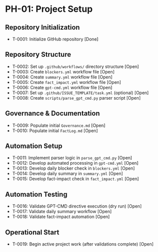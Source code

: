 # PH-01: Project Setup

## Repository Initialization
- T-0001: Initialize GitHub repository [Done]

## Repository Structure
- T-0002: Set up `.github/workflows/` directory structure [Open]
- T-0003: Create `blockers.yml` workflow file [Open]
- T-0004: Create `summary.yml` workflow file [Open]
- T-0005: Create `fact_impact.yml` workflow file [Open]
- T-0006: Create `gpt-cmd.yml` workflow file [Open]
- T-0007: Set up `.github/ISSUE_TEMPLATE/task.yml` (optional) [Open]
- T-0008: Create `scripts/parse_gpt_cmd.py` parser script [Open]

## Governance & Documentation
- T-0009: Populate initial `Governance.md` [Open]
- T-0010: Populate initial `FactLog.md` [Open]

## Automation Setup
- T-0011: Implement parser logic in `parse_gpt_cmd.py` [Open]
- T-0012: Develop automated processing in `gpt-cmd.yml` [Open]
- T-0013: Develop daily blocker check in `blockers.yml` [Open]
- T-0014: Develop daily summary in `summary.yml` [Open]
- T-0015: Develop fact-impact check in `fact_impact.yml` [Open]

## Automation Testing
- T-0016: Validate GPT-CMD directive execution (dry run) [Open]
- T-0017: Validate daily summary workflow [Open]
- T-0018: Validate fact-impact automation [Open]

## Operational Start
- T-0019: Begin active project work (after validations complete) [Open]
